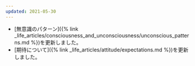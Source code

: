 ```yaml
---
updated: 2021-05-30
---
```

- [無意識のパターン]({% link _life_articles/consciousness_and_unconsciousness/unconscious_patterns.md %})を更新しました。
- [期待について]({% link _life_articles/attitude/expectations.md %})を更新しました。